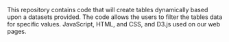 This repository contains code that will create  tables dynamically based upon a datasets provided. The code allows the users to filter the tables data for specific values. JavaScript, HTML, and CSS, and D3.js used on our web pages. 
